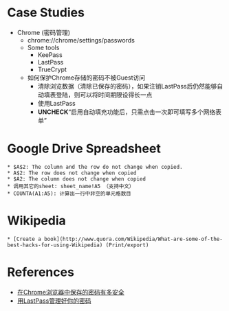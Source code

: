 Case Studies
=============
* Chrome (密码管理)
	* chrome://chrome/settings/passwords
	* Some tools
		* KeePass
		* LastPass
		* TrueCrypt
	* 如何保护Chrome存储的密码不被Guest访问
		* 清除浏览数据（清除已保存的密码），如果注销LastPass后仍然能够自动填表登陆，则可以将时间期限设得长一点
		* 使用LastPass
		* __UNCHECK__“启用自动填充功能后，只需点击一次即可填写多个网络表单”

# Google Drive Spreadsheet
	* $A$2: The column and the row do not change when copied.
	* A$2: The row does not change when copied
	* $A2: The column does not change when copied
	* 调用其它的sheet: sheet_name!A5 （支持中文）
	* COUNTA(A1:A5): 计算出一行中非空的单元格数目
	
# Wikipedia
	* [Create a book](http://www.quora.com/Wikipedia/What-are-some-of-the-best-hacks-for-using-Wikipedia) (Print/export)
	

# References
* [在Chrome浏览器中保存的密码有多安全](http://blog.jobbole.com/30922/)
* [用LastPass管理好你的密码](http://blog.jobbole.com/11195/)
	
